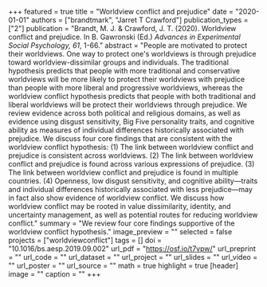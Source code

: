 +++
featured = true
title = "Worldview conflict and prejudice"
date = "2020-01-01"
authors = ["brandtmark", "Jarret T Crawford"]
publication_types = ["2"]
publication = "Brandt, M. J. & Crawford, J. T. (2020). Worldview conflict and prejudice. In B. Gawronski (Ed.) *Advances in Experimental Social Psychology, 61*, 1-66."
abstract = "People are motivated to protect their worldviews. One way to protect one's worldviews is through prejudice toward worldview-dissimilar groups and individuals. The traditional hypothesis predicts that people with more traditional and conservative worldviews will be more likely to protect their worldviews with prejudice than people with more liberal and progressive worldviews, whereas the worldview conflict hypothesis predicts that people with both traditional and liberal worldviews will be protect their worldviews through prejudice. We review evidence across both political and religious domains, as well as evidence using disgust sensitivity, Big Five personality traits, and cognitive ability as measures of individual differences historically associated with prejudice. We discuss four core findings that are consistent with the worldview conflict hypothesis: (1) The link between worldview conflict and prejudice is consistent across worldviews. (2) The link between worldview conflict and prejudice is found across various expressions of prejudice. (3) The link between worldview conflict and prejudice is found in multiple countries. (4) Openness, low disgust sensitivity, and cognitive ability—traits and individual differences historically associated with less prejudice—may in fact also show evidence of worldview conflict. We discuss how worldview conflict may be rooted in value dissimilarity, identity, and uncertainty management, as well as potential routes for reducing worldview conflict."
summary = "We review four core findings supportive of the worldview conflict hypothesis."
image_preview = ""
selected = false
projects = ["worldviewconflict"]
tags = []
doi = "10.1016/bs.aesp.2019.09.002"
url_pdf = "https://osf.io/t7vpw/"
url_preprint = ""
url_code = ""
url_dataset = ""
url_project = ""
url_slides = ""
url_video = ""
url_poster = ""
url_source = ""
math = true
highlight = true
[header]
image = ""
caption = ""
+++
